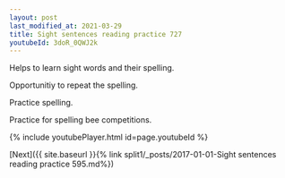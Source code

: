 ```yaml
---
layout: post
last_modified_at: 2021-03-29
title: Sight sentences reading practice 727
youtubeId: 3doR_0QWJ2k
---
```

 
 
Helps to learn sight words and their spelling.

Opportunitiy to repeat the spelling. 

Practice spelling. 
 
Practice for spelling bee competitions. 
 
{% include youtubePlayer.html id=page.youtubeId %}
 
 

[Next]({{ site.baseurl }}{% link  split1/_posts/2017-01-01-Sight sentences reading practice 595.md%})
 
